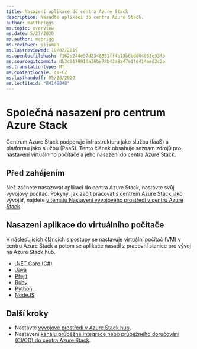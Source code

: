 ```yaml
---
title: Nasazení aplikace do centra Azure Stack
description: Nasaďte aplikaci do centra Azure Stack.
author: mattbriggs
ms.topic: overview
ms.date: 5/27/2020
ms.author: mabrigg
ms.reviewer: sijuman
ms.lastreviewed: 10/02/2019
ms.openlocfilehash: f162a244e97d2346851ff4b13b6bdd04033e33fb
ms.sourcegitcommit: db3c9179916a36be78b43a8a47e1fd414aed3c2e
ms.translationtype: MT
ms.contentlocale: cs-CZ
ms.lasthandoff: 05/28/2020
ms.locfileid: "84146848"
---
```

# <a name="common-deployments-for-azure-stack-hub"></a>Společná nasazení pro centrum Azure Stack

Centrum Azure Stack podporuje infrastrukturu jako službu (IaaS) a platformu jako službu (PaaS). Tento článek obsahuje seznam zdrojů pro nastavení virtuálního počítače a jeho nasazení do centra Azure Stack.

## <a name="before-you-begin"></a>Před zahájením

Než začnete nasazovat aplikaci do centra Azure Stack, nastavte svůj vývojový počítač. Pokyny, jak začít pracovat s centrem Azure Stack jako vývojář, najdete [v tématu Nastavení vývojového prostředí v centru Azure Stack](azure-stack-dev-start.md).

## <a name="deploy-an-app-to-a-vm"></a>Nasazení aplikace do virtuálního počítače

V následujících článcích s postupy se nastavuje virtuální počítač (VM) v centru Azure Stack a potom se aplikace nasadí z pracovní stanice pro vývoj na Azure Stack hub.

- [.NET Core (C#)](azure-stack-dev-start-howto-vm-dotnet.md)
- [Java](azure-stack-dev-start-howto-vm-java.md)
- [Přejít](azure-stack-dev-start-howto-vm-go.md)
- [Ruby](azure-stack-dev-start-howto-vm-ruby.md)
- [Python](azure-stack-dev-start-howto-vm-python.md)
- [NodeJS](azure-stack-dev-start-howto-vm-nodejs.md)

## <a name="next-steps"></a>Další kroky

- Nastavte [vývojové prostředí v Azure Stack hub](azure-stack-dev-start.md).
- Nastavení [kanálu průběžné integrace nebo průběžného doručování (CI/CD) do centra Azure Stack](azure-stack-solution-pipeline.md).
